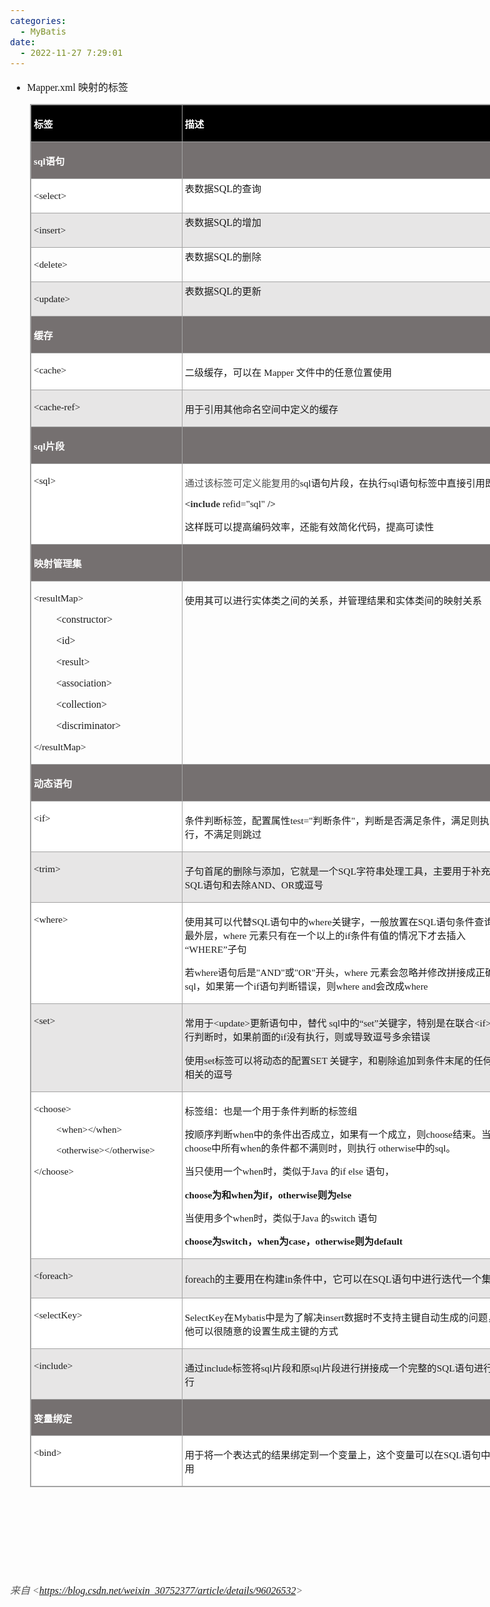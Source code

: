 ```yaml
---
categories:
  - MyBatis
date:
  - 2022-11-27 7:29:01
---
```


<body lang=zh-CN style='font-family:"Microsoft YaHei UI";font-size:12.0pt'>
<!--StartFragment-->

<div style='direction:ltr;border-width:100%'>

<div style='direction:ltr;margin-top:0in;margin-left:0in;width:8.1513in'>

<div style='direction:ltr;margin-top:0in;margin-left:0in;width:8.1513in'>

<ul type=disc style='direction:ltr;unicode-bidi:embed;margin-top:0in;
 margin-bottom:0in'>
 <li style='margin-top:0;margin-bottom:0;vertical-align:middle'><span
     style='font-family:"Comic Sans MS";font-size:12.0pt' lang=en-US>Mapper.xml
     </span><span style='font-family:"Microsoft YaHei";font-size:12.0pt'
     lang=zh-CN>映射的标签</span></li>
</ul>

<div style='direction:ltr'>

<table border=1 cellpadding=0 cellspacing=0 valign=top style='direction:ltr;
 border-collapse:collapse;border-style:solid;border-color:#A3A3A3;border-width:
 1pt;margin-left:.3333in' title="" summary="">
 <tr>
  <td style='border-style:solid;border-color:#A3A3A3;border-width:1pt;
  background-color:black;vertical-align:top;width:2.425in;padding:2.0pt 3.0pt 2.0pt 3.0pt'>
  <p style='font-family:"Microsoft YaHei";font-size:11.5pt;
  color:white'><span style='font-weight:bold'>标签</span></p>
  </td>
  <td style='border-style:solid;border-color:#A3A3A3;border-width:1pt;
  background-color:black;vertical-align:top;width:5.2631in;padding:2.0pt 3.0pt 2.0pt 3.0pt'>
  <p style='font-family:"Microsoft YaHei";font-size:11.5pt;
  color:white'><span style='font-weight:bold'>描述</span></p>
  </td>
 </tr>
 <tr>
  <td style='border-style:solid;border-color:#A3A3A3;border-width:1pt;
  background-color:#757070;vertical-align:top;width:2.425in;padding:2.0pt 3.0pt 2.0pt 3.0pt'>
  <p style='font-size:11.5pt;color:white'><span style='font-weight:
  bold;font-family:"Comic Sans MS"' lang=en-US>sql</span><span
  style='font-weight:bold;font-family:"Microsoft YaHei"' lang=zh-CN>语句</span></p>
  </td>
  <td style='border-style:solid;border-color:#A3A3A3;border-width:1pt;
  background-color:#757070;vertical-align:top;width:5.2631in;padding:2.0pt 3.0pt 2.0pt 3.0pt'>
  <p style='font-family:"Comic Sans MS";font-size:11.5pt;color:white'>&nbsp;</p>
  </td>
 </tr>
 <tr>
  <td style='border-style:solid;border-color:#A3A3A3;border-width:1pt;
  background-color:white;vertical-align:top;width:2.425in;padding:2.0pt 3.0pt 2.0pt 3.0pt'>
  <p style='font-family:"Comic Sans MS";font-size:11.5pt'
  lang=en-US>&lt;select&gt;</p>
  </td>
  <td style='border-style:solid;border-color:#A3A3A3;border-width:1pt;
  background-color:white;vertical-align:top;width:5.2631in;padding:2.0pt 3.0pt 2.0pt 3.0pt'>
  <p style='margin:0in'><span style='font-family:"Microsoft YaHei";font-size:
  11.5pt'>表数据</span><span style='font-family:"Comic Sans MS";font-size:12.0pt'>SQL</span><span
  style='font-family:"Microsoft YaHei";font-size:11.5pt'>的查询</span></p>
  </td>
 </tr>
 <tr>
  <td style='border-style:solid;border-color:#A3A3A3;border-width:1pt;
  background-color:#E7E6E6;vertical-align:top;width:2.425in;padding:2.0pt 3.0pt 2.0pt 3.0pt'>
  <p style='font-family:"Comic Sans MS";font-size:11.5pt'
  lang=en-US>&lt;insert&gt;</p>
  </td>
  <td style='border-style:solid;border-color:#A3A3A3;border-width:1pt;
  background-color:#E7E6E6;vertical-align:top;width:5.2631in;padding:2.0pt 3.0pt 2.0pt 3.0pt'>
  <p style='margin:0in'><span style='font-family:"Microsoft YaHei";font-size:
  11.5pt'>表数据</span><span style='font-family:"Comic Sans MS";font-size:12.0pt'>SQL</span><span
  style='font-family:"Microsoft YaHei";font-size:11.5pt'>的增加</span></p>
  </td>
 </tr>
 <tr>
  <td style='border-style:solid;border-color:#A3A3A3;border-width:1pt;
  vertical-align:top;width:2.425in;padding:2.0pt 3.0pt 2.0pt 3.0pt'>
  <p style='font-family:"Comic Sans MS";font-size:11.5pt'
  lang=en-US>&lt;delete&gt;</p>
  </td>
  <td style='border-style:solid;border-color:#A3A3A3;border-width:1pt;
  vertical-align:top;width:5.2631in;padding:2.0pt 3.0pt 2.0pt 3.0pt'>
  <p style='margin:0in'><span style='font-family:"Microsoft YaHei";font-size:
  11.5pt'>表数据</span><span style='font-family:"Comic Sans MS";font-size:12.0pt'>SQL</span><span
  style='font-family:"Microsoft YaHei";font-size:11.5pt'>的删除</span></p>
  </td>
 </tr>
 <tr>
  <td style='border-style:solid;border-color:#A3A3A3;border-width:1pt;
  background-color:#E7E6E6;vertical-align:top;width:2.425in;padding:2.0pt 3.0pt 2.0pt 3.0pt'>
  <p style='font-family:"Comic Sans MS";font-size:11.5pt'
  lang=en-US>&lt;update&gt;</p>
  </td>
  <td style='border-style:solid;border-color:#A3A3A3;border-width:1pt;
  background-color:#E7E6E6;vertical-align:top;width:5.2631in;padding:2.0pt 3.0pt 2.0pt 3.0pt'>
  <p style='margin:0in'><span style='font-family:"Microsoft YaHei";font-size:
  11.5pt'>表数据</span><span style='font-family:"Comic Sans MS";font-size:12.0pt'>SQL</span><span
  style='font-family:"Microsoft YaHei";font-size:11.5pt'>的更新</span></p>
  </td>
 </tr>
 <tr>
  <td style='border-style:solid;border-color:#A3A3A3;border-width:1pt;
  background-color:#757070;vertical-align:top;width:2.425in;padding:2.0pt 3.0pt 2.0pt 3.0pt'>
  <p style='font-family:"Microsoft YaHei";font-size:11.5pt;
  color:white'><span style='font-weight:bold'>缓存</span></p>
  </td>
  <td style='border-style:solid;border-color:#A3A3A3;border-width:1pt;
  background-color:#757070;vertical-align:top;width:5.2631in;padding:2.0pt 3.0pt 2.0pt 3.0pt'>
  <p style='font-family:"Comic Sans MS";font-size:11.5pt'>&nbsp;</p>
  </td>
 </tr>
 <tr>
  <td style='border-style:solid;border-color:#A3A3A3;border-width:1pt;
  background-color:white;vertical-align:top;width:2.425in;padding:2.0pt 3.0pt 2.0pt 3.0pt'>
  <p style='font-family:"Comic Sans MS";font-size:11.5pt'>&lt;cache&gt;</p>
  </td>
  <td style='border-style:solid;border-color:#A3A3A3;border-width:1pt;
  background-color:white;vertical-align:top;width:5.2631in;padding:2.0pt 3.0pt 2.0pt 3.0pt'>
  <p style='font-size:11.5pt'><span style='font-family:"Microsoft YaHei UI"'
  lang=zh-CN>二级缓存，可以在</span><span style='font-family:"Microsoft YaHei UI"'
  lang=en-US> </span><span style='font-family:"Comic Sans MS"' lang=zh-CN>Mapper</span><span
  style='font-family:"Comic Sans MS"' lang=en-US> </span><span
  style='font-family:"Microsoft YaHei UI"' lang=zh-CN>文件中的任意位置使用</span></p>
  </td>
 </tr>
 <tr>
  <td style='border-style:solid;border-color:#A3A3A3;border-width:1pt;
  background-color:#E7E6E6;vertical-align:top;width:2.425in;padding:2.0pt 3.0pt 2.0pt 3.0pt'>
  <p style='font-family:"Comic Sans MS";font-size:11.5pt'><span
  lang=en-US>&lt;</span><span lang=zh-CN>cache-ref</span><span lang=en-US>&gt;</span></p>
  </td>
  <td style='border-style:solid;border-color:#A3A3A3;border-width:1pt;
  background-color:#E7E6E6;vertical-align:top;width:5.2631in;padding:2.0pt 3.0pt 2.0pt 3.0pt'>
  <p style='font-family:"Microsoft YaHei UI";font-size:11.5pt'>用于引用其他命名空间中定义的缓存</p>
  </td>
 </tr>
 <tr>
  <td style='border-style:solid;border-color:#A3A3A3;border-width:1pt;
  background-color:#757070;vertical-align:top;width:2.425in;padding:2.0pt 3.0pt 2.0pt 3.0pt'>
  <p style='font-size:11.5pt;color:white'><span style='font-weight:
  bold;font-family:"Comic Sans MS"' lang=en-US>sql</span><span
  style='font-weight:bold;font-family:"Microsoft YaHei"' lang=zh-CN>片段</span></p>
  </td>
  <td style='border-style:solid;border-color:#A3A3A3;border-width:1pt;
  background-color:#757070;vertical-align:top;width:5.2631in;padding:2.0pt 3.0pt 2.0pt 3.0pt'>
  <p style='font-family:"Microsoft YaHei";font-size:11.5pt'>&nbsp;</p>
  </td>
 </tr>
 <tr>
  <td style='border-style:solid;border-color:#A3A3A3;border-width:1pt;
  background-color:white;vertical-align:top;width:2.425in;padding:2.0pt 3.0pt 2.0pt 3.0pt'>
  <p style='font-family:"Comic Sans MS";font-size:11.5pt'
  lang=en-US>&lt;sql&gt;</p>
  </td>
  <td style='border-style:solid;border-color:#A3A3A3;border-width:1pt;
  background-color:white;vertical-align:top;width:5.3326in;padding:2.0pt 3.0pt 2.0pt 3.0pt'>
  <p style='font-size:11.5pt'><span style='font-family:"PingFang SC";
  color:#4D4D4D'>通过该标签可定义能复用的</span><span style='font-family:"Comic Sans MS"'>sql</span><span
  style='font-family:"Microsoft YaHei"'>语句片段，在执行</span><span style='font-family:
  "Comic Sans MS"'>sql</span><span style='font-family:"Microsoft YaHei"'>语句标签中直接引用即可</span></p>
  <p style='font-size:11.5pt'><span style='font-weight:bold;
  font-family:"Comic Sans MS";color:#333333' lang=zh-CN>&lt;include</span><span
  style='font-family:"Microsoft YaHei"' lang=zh-CN>&nbsp;</span><span
  style='font-family:"Comic Sans MS"' lang=zh-CN>refid=&quot;</span><span
  style='font-family:"Comic Sans MS"' lang=en-US>sql</span><span
  style='font-family:"Comic Sans MS"' lang=zh-CN>&quot;</span><span
  style='font-family:"Microsoft YaHei"' lang=zh-CN>&nbsp;</span><span
  style='font-weight:bold;font-family:"Comic Sans MS";color:#333333'
  lang=zh-CN>/&gt;</span><span style='font-family:"Microsoft YaHei"'
  lang=zh-CN>&nbsp;</span></p>
  <p style='font-family:"Microsoft YaHei";font-size:11.5pt'>这样既可以提高编码效率，还能有效简化代码，提高可读性</p>
  </td>
 </tr>
 <tr>
  <td style='border-style:solid;border-color:#A3A3A3;border-width:1pt;
  background-color:#757070;vertical-align:top;width:2.425in;padding:2.0pt 3.0pt 2.0pt 3.0pt'>
  <p style='font-family:"Microsoft YaHei";font-size:11.5pt;
  color:white'><span style='font-weight:bold'>映射管理集</span></p>
  </td>
  <td style='border-style:solid;border-color:#A3A3A3;border-width:1pt;
  background-color:#757070;vertical-align:top;width:5.2631in;padding:2.0pt 3.0pt 2.0pt 3.0pt'>
  <p style='font-family:"Comic Sans MS";font-size:11.5pt'>&nbsp;</p>
  </td>
 </tr>
 <tr>
  <td style='border-style:solid;border-color:#A3A3A3;border-width:1pt;
  vertical-align:top;width:2.425in;padding:2.0pt 3.0pt 2.0pt 3.0pt'>
  <p style='font-family:"Comic Sans MS";font-size:11.5pt'
  lang=en-US>&lt;resultMap&gt;</p>
  <p style='margin-left:.375in;font-family:"Comic Sans MS";
  font-size:12.0pt'>&lt;constructor&gt; </p>
  <p style='margin-left:.375in;font-family:"Comic Sans MS";
  font-size:12.0pt'>&lt;id&gt;</p>
  <p style='margin-left:.375in;font-family:"Comic Sans MS";
  font-size:12.0pt'>&lt;result&gt;</p>
  <p style='margin-left:.375in;font-family:"Comic Sans MS";
  font-size:12.0pt'>&lt;association&gt;</p>
  <p style='margin-left:.375in;font-family:"Comic Sans MS";
  font-size:12.0pt'>&lt;collection&gt;</p>
  <p style='margin-left:.375in;font-family:"Comic Sans MS";
  font-size:12.0pt'>&lt;discriminator&gt;</p>
  <p style='font-family:"Comic Sans MS";font-size:11.5pt'
  lang=en-US>&lt;/resultMap&gt;</p>
  </td>
  <td style='border-style:solid;border-color:#A3A3A3;border-width:1pt;
  vertical-align:top;width:5.2631in;padding:2.0pt 3.0pt 2.0pt 3.0pt'>
  <p style='font-family:"Microsoft YaHei";font-size:11.5pt'>使用其可以进行实体类之间的关系，并管理结果和实体类间的映射关系</p>
  </td>
 </tr>
 <tr>
  <td style='border-style:solid;border-color:#A3A3A3;border-width:1pt;
  background-color:#757070;vertical-align:top;width:2.425in;padding:2.0pt 3.0pt 2.0pt 3.0pt'>
  <p style='font-family:"Microsoft YaHei";font-size:11.5pt;
  color:white'><span style='font-weight:bold'>动态语句</span></p>
  </td>
  <td style='border-style:solid;border-color:#A3A3A3;border-width:1pt;
  background-color:#757070;vertical-align:top;width:5.2631in;padding:2.0pt 3.0pt 2.0pt 3.0pt'>
  <p style='font-family:"Comic Sans MS";font-size:11.5pt'>&nbsp;</p>
  </td>
 </tr>
 <tr>
  <td style='border-style:solid;border-color:#A3A3A3;border-width:1pt;
  background-color:white;vertical-align:top;width:2.425in;padding:2.0pt 3.0pt 2.0pt 3.0pt'>
  <p style='font-family:"Comic Sans MS";font-size:11.5pt'
  lang=en-US>&lt;if&gt;</p>
  </td>
  <td style='border-style:solid;border-color:#A3A3A3;border-width:1pt;
  background-color:white;vertical-align:top;width:5.3305in;padding:2.0pt 3.0pt 2.0pt 3.0pt'>
  <p style='font-size:11.5pt'><span style='font-family:"Microsoft YaHei"'>条件判断标签，配置属性</span><span
  style='font-family:"Comic Sans MS"'>test=&quot;</span><span style='font-family:
  "Microsoft YaHei"'>判断条件</span><span style='font-family:"Comic Sans MS"'>&quot;</span><span
  style='font-family:"Microsoft YaHei"'>，判断是否满足条件，满足则执行，不满足则跳过</span></p>
  </td>
 </tr>
 <tr>
  <td style='border-style:solid;border-color:#A3A3A3;border-width:1pt;
  background-color:#E7E6E6;vertical-align:top;width:2.425in;padding:2.0pt 3.0pt 2.0pt 3.0pt'>
  <p style='font-family:"Comic Sans MS";font-size:11.5pt'
  lang=en-US>&lt;trim&gt;</p>
  </td>
  <td style='border-style:solid;border-color:#A3A3A3;border-width:1pt;
  background-color:#E7E6E6;vertical-align:top;width:5.2965in;padding:2.0pt 3.0pt 2.0pt 3.0pt'>
  <p style='font-size:11.5pt'><span style='font-family:"Microsoft YaHei UI"'
  lang=zh-CN>子句首尾的删除与添加，它就是一个</span><span style='font-family:"Comic Sans MS"'
  lang=zh-CN>SQL</span><span style='font-family:"Microsoft YaHei UI"'
  lang=zh-CN>字符串处理工具，主要用于补充</span><span style='font-family:"Comic Sans MS"'
  lang=zh-CN>SQL</span><span style='font-family:"Microsoft YaHei UI"'
  lang=zh-CN>语句和去除</span><span style='font-family:"Comic Sans MS"' lang=en-US>AND</span><span
  style='font-family:"Microsoft YaHei UI"' lang=zh-CN>、</span><span
  style='font-family:"Comic Sans MS"' lang=en-US>OR</span><span
  style='font-family:"Microsoft YaHei UI"' lang=zh-CN>或逗号</span></p>
  </td>
 </tr>
 <tr>
  <td style='border-style:solid;border-color:#A3A3A3;border-width:1pt;
  background-color:white;vertical-align:top;width:2.425in;padding:2.0pt 3.0pt 2.0pt 3.0pt'>
  <p style='font-family:"Comic Sans MS";font-size:11.5pt'
  lang=en-US>&lt;where&gt;</p>
  </td>
  <td style='border-style:solid;border-color:#A3A3A3;border-width:1pt;
  background-color:white;vertical-align:top;width:5.3326in;padding:2.0pt 3.0pt 2.0pt 3.0pt'>
  <p style='font-size:11.5pt'><span style='font-family:"Microsoft YaHei"'>使用其可以代替</span><span
  style='font-family:"Comic Sans MS"'>SQL</span><span style='font-family:"Microsoft YaHei"'>语句中的</span><span
  style='font-family:"Comic Sans MS"'>where</span><span style='font-family:
  "Microsoft YaHei"'>关键字，一般放置在</span><span style='font-family:"Comic Sans MS"'>SQL</span><span
  style='font-family:"Microsoft YaHei"'>语句条件查询的最外层，</span><span
  style='font-family:"Comic Sans MS"'>where </span><span style='font-family:
  "Microsoft YaHei UI"'>元素只有在一个以上的</span><span style='font-family:"Comic Sans MS"'>if</span><span
  style='font-family:"Microsoft YaHei UI"'>条件有值的情况下才去插入</span><span
  style='font-family:"Comic Sans MS"'>“WHERE”</span><span style='font-family:
  "Microsoft YaHei UI"'>子句</span></p>
  <p style='font-size:11.5pt'><span style='font-family:"Microsoft YaHei UI"'
  lang=zh-CN>若</span><span style='font-family:"Comic Sans MS"' lang=en-US>where</span><span
  style='font-family:"Microsoft YaHei UI"' lang=zh-CN>语句后是</span><span
  style='font-family:"Comic Sans MS"' lang=en-US>&quot;</span><span
  style='font-family:"Comic Sans MS"' lang=zh-CN>AND</span><span
  style='font-family:"Comic Sans MS"' lang=en-US>&quot;</span><span
  style='font-family:"Microsoft YaHei UI"' lang=zh-CN>或</span><span
  style='font-family:"Comic Sans MS"' lang=en-US>&quot;</span><span
  style='font-family:"Comic Sans MS"' lang=zh-CN>OR</span><span
  style='font-family:"Comic Sans MS"' lang=en-US>&quot;</span><span
  style='font-family:"Microsoft YaHei UI"' lang=zh-CN>开头，</span><span
  style='font-family:"Comic Sans MS"' lang=zh-CN>where </span><span
  style='font-family:"Microsoft YaHei UI"' lang=zh-CN>元素会忽略并修改拼接成正确的</span><span
  style='font-family:"Comic Sans MS"' lang=en-US>sql</span><span
  style='font-family:"Microsoft YaHei UI"' lang=zh-CN>，如果第一个</span><span
  style='font-family:"Comic Sans MS"' lang=en-US>if</span><span
  style='font-family:"Microsoft YaHei UI"' lang=zh-CN>语句判断错误，则</span><span
  style='font-family:"Comic Sans MS"' lang=en-US>where and</span><span
  style='font-family:"Microsoft YaHei UI"' lang=zh-CN>会改成</span><span
  style='font-family:"Comic Sans MS"' lang=en-US>where</span></p>
  </td>
 </tr>
 <tr>
  <td style='border-style:solid;border-color:#A3A3A3;border-width:1pt;
  background-color:#E7E6E6;vertical-align:top;width:2.425in;padding:2.0pt 3.0pt 2.0pt 3.0pt'>
  <p style='font-family:"Comic Sans MS";font-size:11.5pt'
  lang=en-US>&lt;set&gt;</p>
  </td>
  <td style='border-style:solid;border-color:#A3A3A3;border-width:1pt;
  background-color:#E7E6E6;vertical-align:top;width:5.2805in;padding:2.0pt 3.0pt 2.0pt 3.0pt'>
  <p style='font-size:11.5pt'><span style='font-family:"Microsoft YaHei"'>常用于</span><span
  style='font-family:"Comic Sans MS"'>&lt;update&gt;</span><span
  style='font-family:"Microsoft YaHei"'>更新语句中，替代</span><span style='font-family:
  "Comic Sans MS"'> sql</span><span style='font-family:"Microsoft YaHei"'>中的“</span><span
  style='font-family:"Comic Sans MS"'>set</span><span style='font-family:"Microsoft YaHei"'>”关键字，特别是在联合</span><span
  style='font-family:"Comic Sans MS"'>&lt;if&gt;</span><span style='font-family:
  "Microsoft YaHei"'>进行判断时，如果前面的</span><span style='font-family:"Comic Sans MS"'>if</span><span
  style='font-family:"Microsoft YaHei"'>没有执行，则或导致逗号多余错误</span></p>
  <p style='font-size:11.5pt'><span style='font-family:"Microsoft YaHei"'>使用</span><span
  style='font-family:"Comic Sans MS"'>set</span><span style='font-family:"Microsoft YaHei"'>标签可以将动态的配置</span><span
  style='font-family:"Comic Sans MS"'>SET </span><span style='font-family:"Microsoft YaHei"'>关键字，和剔除追加到条件末尾的任何不相关的逗号</span></p>
  </td>
 </tr>
 <tr>
  <td style='border-style:solid;border-color:#A3A3A3;border-width:1pt;
  background-color:white;vertical-align:top;width:2.425in;padding:2.0pt 3.0pt 2.0pt 3.0pt'>
  <p style='font-family:"Comic Sans MS";font-size:11.5pt'>&lt;choose&gt;</p>
  <p style='margin-left:.375in;font-family:"Comic Sans MS";
  font-size:11.5pt'>&lt;when&gt;&lt;/when&gt;</p>
  <p style='margin-left:.375in;font-family:"Comic Sans MS";
  font-size:11.5pt'>&lt;otherwise&gt;&lt;/otherwise&gt;</p>
  <p style='font-family:"Comic Sans MS";font-size:11.5pt'>&lt;/choose&gt;</p>
  </td>
  <td style='border-style:solid;border-color:#A3A3A3;border-width:1pt;
  background-color:white;vertical-align:top;width:5.3326in;padding:2.0pt 3.0pt 2.0pt 3.0pt'>
  <p style='font-family:"Microsoft YaHei";font-size:11.5pt'>标签组：也是一个用于条件判断的标签组</p>
  <p style='font-size:11.5pt'><span style='font-family:"Microsoft YaHei"'>按顺序判断</span><span
  style='font-family:"Comic Sans MS"'>when</span><span style='font-family:"Microsoft YaHei"'>中的条件出否成立，如果有一个成立，则</span><span
  style='font-family:"Comic Sans MS"'>choose</span><span style='font-family:
  "Microsoft YaHei"'>结束。当</span><span style='font-family:"Comic Sans MS"'>choose</span><span
  style='font-family:"Microsoft YaHei"'>中所有</span><span style='font-family:
  "Comic Sans MS"'>when</span><span style='font-family:"Microsoft YaHei"'>的条件都不满则时，则执行</span><span
  style='font-family:"Comic Sans MS"'> otherwise</span><span style='font-family:
  "Microsoft YaHei"'>中的</span><span style='font-family:"Comic Sans MS"'>sql</span><span
  style='font-family:"Microsoft YaHei"'>。</span></p>
  <p style='font-size:11.5pt'><span style='font-family:"Microsoft YaHei"'
  lang=zh-CN>当只使用一个</span><span style='font-family:"Comic Sans MS"' lang=en-US>when</span><span
  style='font-family:"Microsoft YaHei"' lang=zh-CN>时，类似于</span><span
  style='font-family:"Comic Sans MS"' lang=zh-CN>Java </span><span
  style='font-family:"Microsoft YaHei"' lang=zh-CN>的</span><span
  style='font-family:"Comic Sans MS"' lang=en-US>if else</span><span
  style='font-family:"Comic Sans MS"' lang=zh-CN> </span><span
  style='font-family:"Microsoft YaHei"' lang=zh-CN>语句，</span></p>
  <p style='font-size:11.5pt'><span style='font-weight:bold;
  font-family:"Comic Sans MS"' lang=zh-CN>choose</span><span style='font-weight:
  bold;font-family:"Microsoft YaHei"' lang=zh-CN>为和</span><span
  style='font-weight:bold;font-family:"Comic Sans MS"' lang=zh-CN>when</span><span
  style='font-weight:bold;font-family:"Microsoft YaHei"' lang=zh-CN>为</span><span
  style='font-weight:bold;font-family:"Comic Sans MS"' lang=en-US>if</span><span
  style='font-weight:bold;font-family:"Microsoft YaHei"' lang=zh-CN>，</span><span
  style='font-weight:bold;font-family:"Comic Sans MS"' lang=zh-CN>otherwise</span><span
  style='font-weight:bold;font-family:"Microsoft YaHei"' lang=zh-CN>则为</span><span
  style='font-weight:bold;font-family:"Comic Sans MS"' lang=en-US>else</span></p>
  <p style='font-size:11.5pt'><span style='font-family:"Microsoft YaHei"'
  lang=zh-CN>当使用多个</span><span style='font-family:"Comic Sans MS"' lang=en-US>when</span><span
  style='font-family:"Microsoft YaHei"' lang=zh-CN>时，类似于</span><span
  style='font-family:"Comic Sans MS"' lang=zh-CN>Java </span><span
  style='font-family:"Microsoft YaHei"' lang=zh-CN>的</span><span
  style='font-family:"Comic Sans MS"' lang=zh-CN>switch </span><span
  style='font-family:"Microsoft YaHei"' lang=zh-CN>语句</span></p>
  <p style='font-size:11.5pt'><span style='font-weight:bold;
  font-family:"Comic Sans MS"'>choose</span><span style='font-weight:bold;
  font-family:"Microsoft YaHei"'>为</span><span style='font-weight:bold;
  font-family:"Comic Sans MS"'>switch</span><span style='font-weight:bold;
  font-family:"Microsoft YaHei"'>，</span><span style='font-weight:bold;
  font-family:"Comic Sans MS"'>when</span><span style='font-weight:bold;
  font-family:"Microsoft YaHei"'>为</span><span style='font-weight:bold;
  font-family:"Comic Sans MS"'>case</span><span style='font-weight:bold;
  font-family:"Microsoft YaHei"'>，</span><span style='font-weight:bold;
  font-family:"Comic Sans MS"'>otherwise</span><span style='font-weight:bold;
  font-family:"Microsoft YaHei"'>则为</span><span style='font-weight:bold;
  font-family:"Comic Sans MS"'>default</span></p>
  </td>
 </tr>
 <tr>
  <td style='border-style:solid;border-color:#A3A3A3;border-width:1pt;
  background-color:#E7E6E6;vertical-align:top;width:2.425in;padding:2.0pt 3.0pt 2.0pt 3.0pt'>
  <p style='font-family:"Comic Sans MS";font-size:11.5pt'
  lang=en-US>&lt;foreach&gt;</p>
  </td>
  <td style='border-style:solid;border-color:#A3A3A3;border-width:1pt;
  background-color:#E7E6E6;vertical-align:top;width:5.2638in;padding:2.0pt 3.0pt 2.0pt 3.0pt'>
  <p style='font-size:12.0pt'><span style='font-family:"Comic Sans MS"'>foreach</span><span
  style='font-family:"Microsoft YaHei UI"'>的主要用在构建</span><span
  style='font-family:"Comic Sans MS"'>in</span><span style='font-family:"Microsoft YaHei UI"'>条件中，它可以在</span><span
  style='font-family:"Comic Sans MS"'>SQL</span><span style='font-family:"Microsoft YaHei UI"'>语句中进行迭代一个集合</span></p>
  </td>
 </tr>
 <tr>
  <td style='border-style:solid;border-color:#A3A3A3;border-width:1pt;
  background-color:white;vertical-align:top;width:2.425in;padding:2.0pt 3.0pt 2.0pt 3.0pt'>
  <p style='font-family:"Comic Sans MS";font-size:11.5pt'
  lang=en-US>&lt;selectKey&gt;</p>
  </td>
  <td style='border-style:solid;border-color:#A3A3A3;border-width:1pt;
  background-color:white;vertical-align:top;width:5.3187in;padding:2.0pt 3.0pt 2.0pt 3.0pt'>
  <p style='font-size:11.5pt'><span style='font-family:"Comic Sans MS"'
  lang=zh-CN>SelectKey</span><span style='font-family:"Microsoft YaHei UI"'
  lang=zh-CN>在</span><span style='font-family:"Comic Sans MS"' lang=zh-CN>Mybatis</span><span
  style='font-family:"Microsoft YaHei UI"' lang=zh-CN>中是为了解决</span><span
  style='font-family:"Comic Sans MS"' lang=en-US>i</span><span
  style='font-family:"Comic Sans MS"' lang=zh-CN>nsert</span><span
  style='font-family:"Microsoft YaHei UI"' lang=zh-CN>数据时不支持主键自动生成的问题，他可以很随意的设置生成主键的方式</span></p>
  </td>
 </tr>
 <tr>
  <td style='border-style:solid;border-color:#A3A3A3;border-width:1pt;
  background-color:#E7E6E6;vertical-align:top;width:2.425in;padding:2.0pt 3.0pt 2.0pt 3.0pt'>
  <p style='font-family:"Comic Sans MS";font-size:11.5pt'
  lang=en-US>&lt;include&gt;</p>
  </td>
  <td style='border-style:solid;border-color:#A3A3A3;border-width:1pt;
  background-color:#E7E6E6;vertical-align:top;width:5.2652in;padding:2.0pt 3.0pt 2.0pt 3.0pt'>
  <p style='font-size:11.5pt'><span style='font-family:"Microsoft YaHei"'>通过</span><span
  style='font-family:"Comic Sans MS"'>include</span><span style='font-family:
  "Microsoft YaHei"'>标签将</span><span style='font-family:"Comic Sans MS"'>sql</span><span
  style='font-family:"Microsoft YaHei"'>片段和原</span><span style='font-family:
  "Comic Sans MS"'>sql</span><span style='font-family:"Microsoft YaHei"'>片段进行拼接成一个完整的</span><span
  style='font-family:"Comic Sans MS"'>SQL</span><span style='font-family:"Microsoft YaHei"'>语句进行执行</span></p>
  </td>
 </tr>
 <tr>
  <td style='border-style:solid;border-color:#A3A3A3;border-width:1pt;
  background-color:#757070;vertical-align:top;width:2.425in;padding:2.0pt 3.0pt 2.0pt 3.0pt'>
  <p style='font-family:"Microsoft YaHei";font-size:11.5pt;
  color:white'><span style='font-weight:bold'>变量绑定</span></p>
  </td>
  <td style='border-style:solid;border-color:#A3A3A3;border-width:1pt;
  background-color:#757070;vertical-align:top;width:5.2631in;padding:2.0pt 3.0pt 2.0pt 3.0pt'>
  <p style='font-family:"Comic Sans MS";font-size:11.5pt'>&nbsp;</p>
  </td>
 </tr>
 <tr>
  <td style='border-style:solid;border-color:#A3A3A3;border-width:1pt;
  background-color:white;vertical-align:top;width:2.425in;padding:2.0pt 3.0pt 2.0pt 3.0pt'>
  <p style='font-family:"Comic Sans MS";font-size:11.5pt'
  lang=en-US>&lt;bind&gt;</p>
  </td>
  <td style='border-style:solid;border-color:#A3A3A3;border-width:1pt;
  background-color:white;vertical-align:top;width:5.2631in;padding:2.0pt 3.0pt 2.0pt 3.0pt'>
  <p style='font-family:"Microsoft YaHei UI";font-size:11.5pt'>用于将一个表达式的结果绑定到一个变量上，这个变量可以在SQL语句中使用</p>
  </td>
 </tr>
</table>

</div>

<p style='margin-left:.375in;font-family:"Comic Sans MS";font-size:
12.0pt'>&nbsp;</p>

<p style='margin-left:1.125in;font-family:"Comic Sans MS";
font-size:12.0pt;color:#ED7D31' lang=en-US>&nbsp;</p>

<p><cite style='font-family:"Comic Sans MS";font-size:12.0pt'>&nbsp;</cite></p>

<p><cite style='font-family:"Comic Sans MS";font-size:12.0pt'>&nbsp;</cite></p>

<p><cite style='font-size:12.0pt;color:#595959'><span
style='font-family:宋体'>来自</span><span style='font-family:"Comic Sans MS"'> &lt;</span><a
href="https://blog.csdn.net/weixin_30752377/article/details/96026532"><span
style='font-family:"Comic Sans MS"'>https://blog.csdn.net/weixin_30752377/article/details/96026532</span></a><span
style='font-family:"Comic Sans MS"'>&gt; </span></cite></p>

</div>

</div>

</div>

<!--EndFragment-->
</body>
